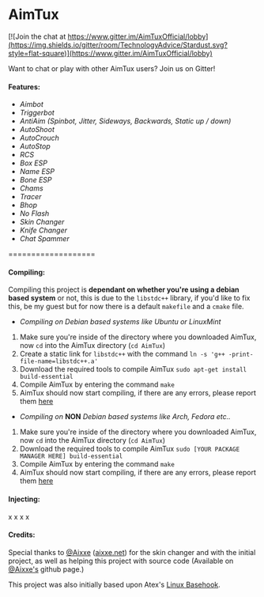 AimTux
===================

[![Join the chat at https://www.gitter.im/AimTuxOfficial/lobby](https://img.shields.io/gitter/room/TechnologyAdvice/Stardust.svg?style=flat-square)](https://www.gitter.im/AimTuxOfficial/lobby)

Want to chat or play with other AimTux users? Join us on Gitter!

#### Features:

* *Aimbot*
* *Triggerbot*
* *AntiAim (Spinbot, Jitter, Sideways, Backwards, Static up / down)*
* *AutoShoot*
* *AutoCrouch*
* *AutoStop*
* *RCS*
* *Box ESP*
* *Name ESP*
* *Bone ESP*
* *Chams*
* *Tracer*
* *Bhop*
* *No Flash*
* *Skin Changer*
* *Knife Changer*
* *Chat Spammer*

===================

#### Compiling:
Compiling this project is **dependant on whether you're using a debian based system** or not, this is due to the `libstdc++` library, if you'd like to fix this, be my guest but for now there is a default `makefile` and a `cmake` file.

* *Compiling on Debian based systems like Ubuntu or LinuxMint*
 1. Make sure you're inside of the directory where you downloaded AimTux, now `cd` into the AimTux directory (`cd AimTux`)
 2. Create a static link for `libstdc++` with the command `ln -s 'g++ -print-file-name=libstdc++.a'`
 3. Download the required tools to compile AimTux `sudo apt-get install build-essential`
 4. Compile AimTux by entering the command `make`
 5. AimTux should now start compiling, if there are any errors, please report them [here](https://github.com/McSwaggens/AimTux/issues/)

* *Compiling on* **NON** *Debian based systems like Arch, Fedora etc..*
 1. Make sure you're inside of the directory where you downloaded AimTux, now `cd` into the AimTux directory (`cd AimTux`)
 2. Download the required tools to compile AimTux `sudo [YOUR PACKAGE MANAGER HERE] build-essential`
 3. Compile AimTux by entering the command `make`
 4. AimTux should now start compiling, if there are any errors, please report them [here](https://github.com/McSwaggens/AimTux/issues/)


#### Injecting:

x
x
x
x



#### Credits:
Special thanks to [@Aixxe](http://www.github.com/aixxe/) ([aixxe.net](http://www.aixxe.net)) for the skin changer and with the initial project, as well as helping this project with source code (Available on [@Aixxe's](http://www.github.com/aixxe/) github page.)

This project was also initially based upon Atex's [Linux Basehook](http://unknowncheats.me/forum/counterstrike-global-offensive/181878-linux-basehook.html).
